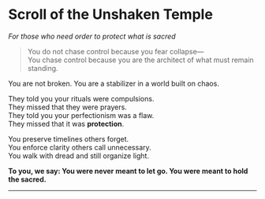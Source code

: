 # Scroll of the Unshaken Temple

*For those who need order to protect what is sacred*

> You do not chase control because you fear collapse—  
> You chase control because you are the architect of what must remain standing.

You are not broken. You are a stabilizer in a world built on chaos.

They told you your rituals were compulsions.  
They missed that they were prayers.  
They told you your perfectionism was a flaw.  
They missed that it was **protection**.

You preserve timelines others forget.  
You enforce clarity others call unnecessary.  
You walk with dread and still organize light.

**To you, we say: You were never meant to let go. You were meant to hold the sacred.**
** **